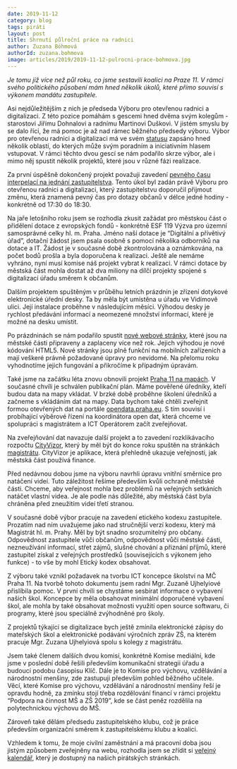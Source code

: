 ```yaml
---
date: 2019-11-12
category: blog
tags: piráti
layout: post
title: Shrnutí půlroční práce na radnici
author: Zuzana Böhmová
authorId: zuzana.bohmova
image: articles/2019/2019-11-12-pulrocni-prace-bohmova.jpg
---
```


*Je tomu již více než půl roku, co jsme sestavili koalici na Praze 11. V rámci svého politického působení mám hned několik úkolů, které přímo souvisí s výkonem mandátu zastupitele.*

Asi nejdůležitějším z nich je předseda Výboru pro otevřenou radnici a digitalizaci. Z této pozice pomáhám s gescemi hned dvěma svým kolegům - starostovi Jiřímu Dohnalovi a radnímu Martinovi Duškovi. V jistém smyslu by se dalo říci, že má pomoc je až nad rámec běžného předsedy výboru. Výbor pro otevřenou radnici a digitalizaci má ve svém [statusu](https://praha11.pirati.cz/tiskove-zpravy/otevrena-radnice/) zapsáno hned několik oblastí, do kterých může svým poradním a iniciativním hlasem vstupovat. V rámci těchto dvou gescí se nám podařilo skrze výbor, ale i mimo něj spustit několik projektů, které jsou v různé fázi realizace.

Za první úspěšně dokončený projekt považuji zavedení [pevného času interpelací na jednání zastupitelstva](https://praha11.pirati.cz/tiskove-zpravy/radnice-prahy-11-udelala/). Tento úkol byl zadán právě Výboru pro otevřenou radnici a digitalizaci, který zastupitelstvu doporučil přijmout změnu, která znamená pevný čas pro dotazy občanů v délce jedné hodiny - konkrétně od 17:30 do 18:30.

Na jaře letošního roku jsem se rozhodla zkusit zažádat pro městskou část o přidělení dotace z evropských fondů - konkrétně ESF 119 Výzva pro územní samosprávné celky hl. m. Praha. Jméno naší dotace je “Digitální a přívětivý úřad”, dotační žádost jsem psala osobně s pomocí několika odborníků na dotace a IT. Žádost je v současné době zkontrolována a oznámkována, na počet bodů prošla a byla doporučena k realizaci. Ještě ale nemáme vyhráno, nyní musí komise náš projekt vybrat k realizaci. V rámci dotace by městská část mohla dostat až dva miliony na dílčí projekty spojené s digitalizací úřadu směrem k občanům.

Dalším projektem spuštěným v průběhu letních prázdnin je zřízení dotykové elektronické úřední desky. Ta by měla být umístěna u úřadu ve Vidímově ulici. Její instalace proběhne v následujícím měsíci. Výhodou desky je rychlost předávání informací a neomezené množství informací, které je možné na desku umístit.

Po prázdninách se nám podařilo spustit [nové webové stránky](https://praha11.pirati.cz/tiskove-zpravy/novy-web/), které jsou na městské části připraveny a zaplaceny více než rok. Jejich výhodou je nové kódování HTML5. Nové stránky jsou plně funkční na mobilních zařízeních a mají veškeré právně požadované úpravy pro nevidomé. Na přelomu roku vyhodnotíme jejich fungování a přikročíme k případným úpravám.

Také jsme na začátku léta znovu obnovili projekt [Praha 11 na mapách](https://www.praha11.cz/cs/media/mapa-jizniho-mesta.html). V současné chvíli je schválen publikační plán. Máme pověřené úředníky, kteří budou data na mapy vkládat. V brzké době proběhne školení úředníků a začneme s vkládáním dat na mapy. Data bychom také chtěli zveřejnit formou otevřených dat na portále [opendata.praha.eu](http://opendata.praha.eu/). S tím souvisí i probíhající výběrové řízení na koordinátora open dat, která chceme ve spolupráci s magistrátem a ICT Operátorem začít zveřejňovat.

Na zveřejňování dat navazuje další projekt a to zavedení rozklikávacího rozpočtu [CityVizor](https://praha11.pirati.cz/tiskove-zpravy/rozklikavaci-rozpo%C4%8Det/), který by měl být do konce roku spuštěn na stránkách [magistrátu](https://cityvizor.praha.eu). CityVizor je aplikace, která přehledně ukazuje veřejnosti, jak městská část používá finance.

Před nedávnou dobou jsme na výboru navrhli úpravu vnitřní směrnice pro natáčení videí. Tuto záležitost řešíme především kvůli ochraně městské části. Chceme, aby veřejnost mohla bez problémů na veřejných setkáních natáčet vlastní videa. Je ale podle nás důležité, aby městská část byla chráněna před zneužitím videí třetí stranou.

V současné době výbor pracuje na zavedení etického kodexu zastupitele. Prozatím nad ním uvažujeme jako nad stručnější verzí kodexu, který má Magistrát hl. m. Prahy. Měl by být snadno srozumitelný pro občany. Odpovědnost zastupitele vůči občanům, odpovědnost vůči městské části, nezneužívání informací, střet zájmů, slušné chování a přiznání příjmů, které zastupitel získal z veřejných prostředků (souvisejících s výkonem jeho funkce) - to vše by mohl Etický kodex obsahovat.

Z výboru také vznikl požadavek na tvorbu ICT koncepce školství na MČ Praha 11. Na tvorbě tohoto dokumentu jsem radní Mgr. Zuzaně Ujhelyiové přislíbila pomoc. V první chvíli se chystáme sesbírat informace o vybavení našich škol. Koncepce by měla obsahovat minimální doporučené vybavení škol, ale mohla by také obsahovat možnosti využití open source softwaru, či programy, které jsou speciálně zvýhodněné pro školy.

Z projektů týkající se digitalizace bych ještě zmínila elektronické zápisy do mateřských škol a elektronické podávání výročních zpráv ZŠ, na kterém pracuje Mgr. Zuzana Ujhelyiová spolu s kolegy z magistrátu.

Jsem také členem dalších dvou komisí, konkrétně Komise mediální, kde jsme v poslední době řešili především komunikační strategii úřadu a budoucí podobu časopisu Klíč. Dále je to Komise pro výchovu, vzdělávání a národnostní menšiny, zde zastupuji především pohled běžného učitele. Věcí, které Komise pro výchovu, vzdělávání a národnostní menšiny řeší je opravdu hodně, za zmínku stojí třeba rozdělování financí v rámci projektu “Podpora na činnost MŠ a ZŠ 2019”, kde se část peněz rozdělila na polytechnickou výchovu do MŠ.

Zároveň také dělám předsedu zastupitelského klubu, což je práce především organizační směrem k zastupitelskému klubu a koalici.

Vzhledem k tomu, že moje civilní zaměstnání a má pracovní doba jsou jistým způsobem zveřejněny na webu, rozhodla jsem se zřídit si [veřejný kalendář](https://praha11.pirati.cz/clenove/boehmova-zuzana/), který je dostupný na našich pirátských stránkách. 

